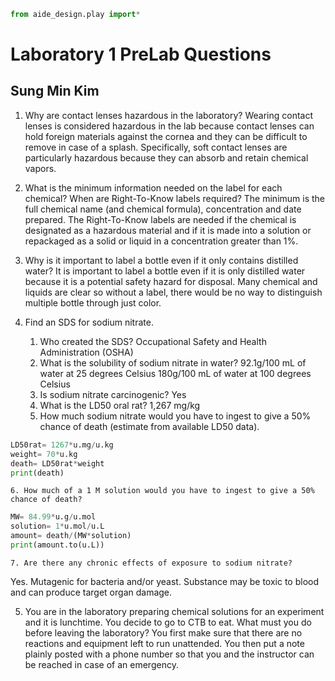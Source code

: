 ```python
from aide_design.play import*
```
# Laboratory 1 PreLab Questions
## Sung Min Kim

1. Why are contact lenses hazardous in the laboratory?
Wearing contact lenses is considered hazardous in the lab because contact lenses can hold foreign materials against the cornea and they can be difficult to remove in case of a splash. Specifically, soft contact lenses are particularly hazardous because they can absorb and retain chemical vapors.

2. What is the minimum information needed on the label for each chemical? When are Right-To-Know labels required?
The minimum is the full chemical name (and chemical formula), concentration and date prepared. The Right-To-Know labels are needed if the chemical is designated as a hazardous material and if it is made into a solution or repackaged as a solid or liquid in a concentration greater than 1%.

3. Why is it important to label a bottle even if it only contains distilled water?
It is important to label a bottle even if it is only distilled water because it is a potential safety hazard for disposal. Many chemical and liquids are clear so without a label, there would be no way to distinguish multiple bottle through just color.

4. Find an SDS for sodium nitrate.
    1. Who created the SDS?
Occupational Safety and Health Administration (OSHA)
    2. What is the solubility of sodium nitrate in water?
92.1g/100 mL of water at 25 degrees Celsius
180g/100 mL of water at 100 degrees Celsius
    3. Is sodium nitrate carcinogenic?
Yes
    4. What is the LD50 oral rat?
1,267 mg/kg
    5. How much sodium nitrate would you have to ingest to give a 50% chance of death (estimate from available LD50 data).
```python
LD50rat= 1267*u.mg/u.kg
weight= 70*u.kg
death= LD50rat*weight
print(death)
```
    6. How much of a 1 M solution would you have to ingest to give a 50% chance of death?
  ```python
  MW= 84.99*u.g/u.mol
  solution= 1*u.mol/u.L
  amount= death/(MW*solution)
  print(amount.to(u.L))
  ```
    7. Are there any chronic effects of exposure to sodium nitrate?
Yes. Mutagenic for bacteria and/or yeast. Substance may be toxic to blood and can produce target organ damage.

5. You are in the laboratory preparing chemical solutions for an experiment and it is lunchtime. You decide to go to CTB to eat. What must you do before leaving the laboratory?
You first make sure that there are no reactions and equipment left to run unattended. You then put a note plainly posted with a phone number so that you and the instructor can be reached in case of an emergency.
